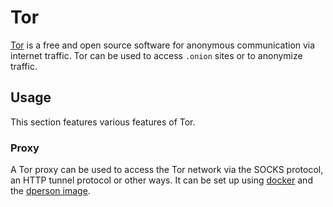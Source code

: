 # Tor

[Tor](https://www.torproject.org/) is a free and open source software for
anonymous communication via internet traffic.
Tor can be used to access `.onion` sites or to anonymize traffic.

## Usage

This section features various features of Tor.

### Proxy

A Tor proxy can be used to access the Tor network via the SOCKS protocol, an
HTTP tunnel protocol or other ways.
It can be set up using [docker](/wiki/docker.md) and the
[dperson image](./docker/dperson_-_torproxy.md).
